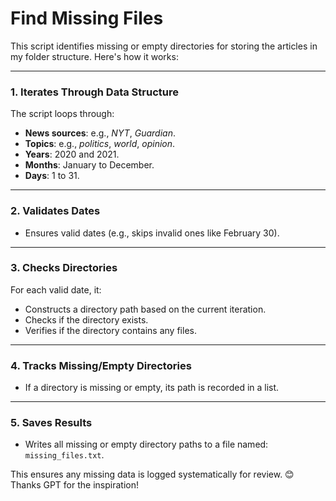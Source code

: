 # Find Missing Files

This script identifies missing or empty directories for storing the articles in my folder structure. Here's how it works:

---

### **1. Iterates Through Data Structure**

The script loops through:

- **News sources**: e.g., _NYT_, _Guardian_.
- **Topics**: e.g., _politics_, _world_, _opinion_.
- **Years**: 2020 and 2021.
- **Months**: January to December.
- **Days**: 1 to 31.

---

### **2. Validates Dates**

- Ensures valid dates (e.g., skips invalid ones like February 30).

---

### **3. Checks Directories**

For each valid date, it:

- Constructs a directory path based on the current iteration.
- Checks if the directory exists.
- Verifies if the directory contains any files.

---

### **4. Tracks Missing/Empty Directories**

- If a directory is missing or empty, its path is recorded in a list.

---

### **5. Saves Results**

- Writes all missing or empty directory paths to a file named:  
  `missing_files.txt`.

This ensures any missing data is logged systematically for review. 😊
Thanks GPT for the inspiration!
